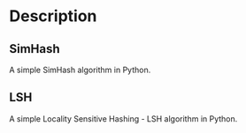 # Description

## SimHash

A simple SimHash algorithm in Python.

## LSH

A simple Locality Sensitive Hashing - LSH algorithm in Python.
